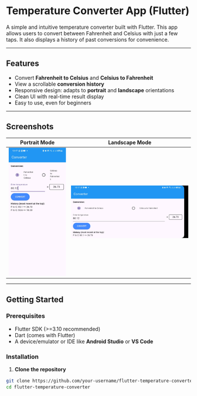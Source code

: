 # Temperature Converter App (Flutter)

A simple and intuitive temperature converter built with Flutter. This app allows users to convert between Fahrenheit and Celsius with just a few taps. It also displays a history of past conversions for convenience.

---

## Features

- Convert **Fahrenheit to Celsius** and **Celsius to Fahrenheit**
- View a scrollable **conversion history**
- Responsive design: adapts to **portrait** and **landscape** orientations
- Clean UI with real-time result display
- Easy to use, even for beginners

---

## Screenshots

| Portrait Mode | Landscape Mode |
|---------------|----------------|
| ![Portrait](screenshots/port.jpeg) | ![Landscape](screenshots/land.jpeg) |

---

## Getting Started

### Prerequisites

- Flutter SDK (>=3.10 recommended)
- Dart (comes with Flutter)
- A device/emulator or IDE like **Android Studio** or **VS Code**

### Installation

1. **Clone the repository**

```bash
git clone https://github.com/your-username/flutter-temperature-converter.git
cd flutter-temperature-converter
